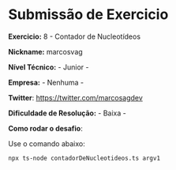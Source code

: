 # Submissão de Exercicio

**Exercicio:** 8 - Contador de Nucleotídeos

**Nickname:** marcosvag

**Nível Técnico:** - Junior -

**Empresa:** - Nenhuma -

**Twitter**: https://twitter.com/marcosagdev

**Dificuldade de Resolução:** - Baixa -

**Como rodar o desafio**: 

Use o comando abaixo:

```bash
npx ts-node contadorDeNucleotideos.ts argv1
```